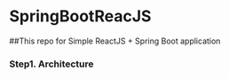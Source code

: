 # SpringBootReacJS

##This repo for Simple ReactJS + Spring Boot application

### Step1. Architecture
